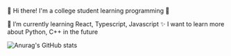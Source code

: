 👋 Hi there! I'm a college student learning programming 🍟

🌱 I’m currently learning React, Typescript, Javascript
✨ I want to learn more about Python, C++ in the future



![Anurag's GitHub stats](https://github-readme-stats.vercel.app/api?username=joonsooan&show_icons=true&theme=gruvbox_light)
